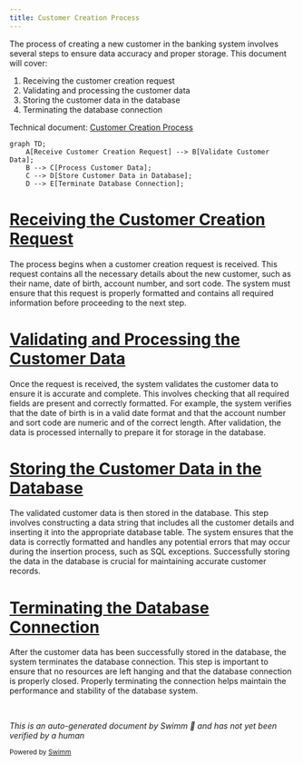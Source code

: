```yaml
---
title: Customer Creation Process
---
```

The process of creating a new customer in the banking system involves several steps to ensure data accuracy and proper storage. This document will cover:

1. Receiving the customer creation request
2. Validating and processing the customer data
3. Storing the customer data in the database
4. Terminating the database connection

Technical document: <SwmLink doc-title="Customer Creation Process">[Customer Creation Process](/.swm/customer-creation-process.neyf8ajf.sw.md)</SwmLink>

```mermaid
graph TD;
    A[Receive Customer Creation Request] --> B[Validate Customer Data];
    B --> C[Process Customer Data];
    C --> D[Store Customer Data in Database];
    D --> E[Terminate Database Connection];
```

# [Receiving the Customer Creation Request](https://app.swimm.io/repos/Z2l0aHViJTNBJTNBY2ljcy1iYW5raW5nLXNhbXBsZS1hcHBsaWNhdGlvbi1jYnNhLUlCTS1EZW1vLUdQVCUzQSUzQVN3aW1tLURlbW8=/docs/neyf8ajf#handling-the-customer-creation-request)

The process begins when a customer creation request is received. This request contains all the necessary details about the new customer, such as their name, date of birth, account number, and sort code. The system must ensure that this request is properly formatted and contains all required information before proceeding to the next step.

# [Validating and Processing the Customer Data](https://app.swimm.io/repos/Z2l0aHViJTNBJTNBY2ljcy1iYW5raW5nLXNhbXBsZS1hcHBsaWNhdGlvbi1jYnNhLUlCTS1EZW1vLUdQVCUzQSUzQVN3aW1tLURlbW8=/docs/neyf8ajf#processing-customer-creation-internally)

Once the request is received, the system validates the customer data to ensure it is accurate and complete. This involves checking that all required fields are present and correctly formatted. For example, the system verifies that the date of birth is in a valid date format and that the account number and sort code are numeric and of the correct length. After validation, the data is processed internally to prepare it for storage in the database.

# [Storing the Customer Data in the Database](https://app.swimm.io/repos/Z2l0aHViJTNBJTNBY2ljcy1iYW5raW5nLXNhbXBsZS1hcHBsaWNhdGlvbi1jYnNhLUlCTS1EZW1vLUdQVCUzQSUzQVN3aW1tLURlbW8=/docs/neyf8ajf#writing-customer-data-to-the-database)

The validated customer data is then stored in the database. This step involves constructing a data string that includes all the customer details and inserting it into the appropriate database table. The system ensures that the data is correctly formatted and handles any potential errors that may occur during the insertion process, such as SQL exceptions. Successfully storing the data in the database is crucial for maintaining accurate customer records.

# [Terminating the Database Connection](https://app.swimm.io/repos/Z2l0aHViJTNBJTNBY2ljcy1iYW5raW5nLXNhbXBsZS1hcHBsaWNhdGlvbi1jYnNhLUlCTS1EZW1vLUdQVCUzQSUzQVN3aW1tLURlbW8=/docs/neyf8ajf#opening-a-database-connection)

After the customer data has been successfully stored in the database, the system terminates the database connection. This step is important to ensure that no resources are left hanging and that the database connection is properly closed. Properly terminating the connection helps maintain the performance and stability of the database system.

&nbsp;

*This is an auto-generated document by Swimm 🌊 and has not yet been verified by a human*

<SwmMeta version="3.0.0" repo-id="Z2l0aHViJTNBJTNBY2ljcy1iYW5raW5nLXNhbXBsZS1hcHBsaWNhdGlvbi1jYnNhLUlCTS1EZW1vLUdQVCUzQSUzQVN3aW1tLURlbW8=" repo-name="cics-banking-sample-application-cbsa-IBM-Demo-GPT"><sup>Powered by [Swimm](/)</sup></SwmMeta>
